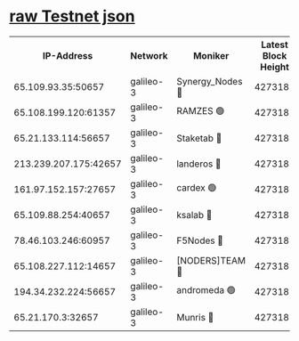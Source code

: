 [raw Testnet json](https://rpc-check.androt.stavr.tech/androt/rpcandrot_result.json)
=

<table><tr><th>IP-Address</th><th>Network</th><th>Moniker</th><th>Latest Block Height</th><th>Earliest Block Height</th><th>Catching Up</th><th>Tx Index</th><th>Voting Power</th><th>Scan Time</th></tr><tr><td>65.109.93.35:50657</td><td>galileo-3</td><td>Synergy_Nodes 🔴</td><td>4273184</td><td>0</td><td>False</td><td>on</td><td>960602</td><td>2023-12-18T04:30:32.239586119UTC</td></tr><tr><td>65.108.199.120:61357</td><td>galileo-3</td><td>RAMZES 🟢</td><td>4273182</td><td>1</td><td>False</td><td>on</td><td>0</td><td>2023-12-18T04:30:17.102448778UTC</td></tr><tr><td>65.21.133.114:56657</td><td>galileo-3</td><td>Staketab 🔴</td><td>4273184</td><td>90001</td><td>False</td><td>on</td><td>2</td><td>2023-12-18T04:30:33.187006796UTC</td></tr><tr><td>213.239.207.175:42657</td><td>galileo-3</td><td>landeros 🔴</td><td>4273180</td><td>2642001</td><td>False</td><td>on</td><td>72</td><td>2023-12-18T04:30:04.920343852UTC</td></tr><tr><td>161.97.152.157:27657</td><td>galileo-3</td><td>cardex 🟢</td><td>4273184</td><td>2945323</td><td>False</td><td>on</td><td>0</td><td>2023-12-18T04:30:32.561312749UTC</td></tr><tr><td>65.109.88.254:40657</td><td>galileo-3</td><td>ksalab 🔴</td><td>4273182</td><td>3000356</td><td>False</td><td>on</td><td>31933</td><td>2023-12-18T04:30:12.553849096UTC</td></tr><tr><td>78.46.103.246:60957</td><td>galileo-3</td><td>F5Nodes 🔴</td><td>4273184</td><td>3057001</td><td>False</td><td>off</td><td>24</td><td>2023-12-18T04:30:32.872232315UTC</td></tr><tr><td>65.108.227.112:14657</td><td>galileo-3</td><td>[NODERS]TEAM 🔴</td><td>4273180</td><td>3176323</td><td>False</td><td>on</td><td>959621</td><td>2023-12-18T04:30:05.217642649UTC</td></tr><tr><td>194.34.232.224:56657</td><td>galileo-3</td><td>andromeda 🟢</td><td>4273182</td><td>4173182</td><td>False</td><td>off</td><td>0</td><td>2023-12-18T04:30:12.207458079UTC</td></tr><tr><td>65.21.170.3:32657</td><td>galileo-3</td><td>Munris 🔴</td><td>4273184</td><td>4173184</td><td>False</td><td>off</td><td>414</td><td>2023-12-18T04:30:23.635286694UTC</td></tr></table>
